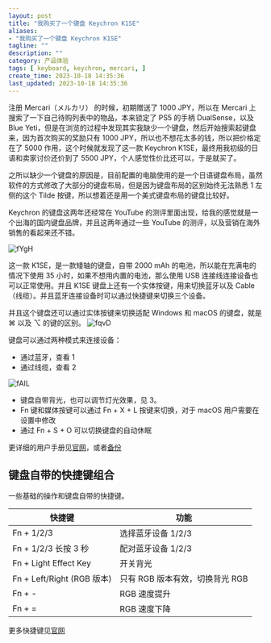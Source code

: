 ```yaml
---
layout: post
title: "我购买了一个键盘 Keychron K1SE"
aliases:
- "我购买了一个键盘 Keychron K1SE"
tagline: ""
description: ""
category: 产品体验
tags: [ keyboard, keychron, mercari, ]
create_time: 2023-10-18 14:35:36
last_updated: 2023-10-18 14:35:36
---
```


注册 Mercari（メルカリ） 的时候，初期赠送了 1000 JPY，所以在 Mercari 上搜索了一下自己待购列表中的物品，本来锁定了 PS5 的手柄 DualSense，以及 Blue Yeti，但是在浏览的过程中发现其实我缺少一个键盘，然后开始搜索起键盘来，因为首次购买的奖励只有 1000 JPY，所以也不想花太多的钱，所以把价格定在了 5000 作用，这个时候就发现了这一款 Keychron K1SE，最终用我初级的日语和卖家讨价还价到了 5500 JPY，个人感觉性价比还可以，于是就买了。

之所以缺少一个键盘的原因是，目前配置的电脑使用的是一个日语键盘布局，虽然软件的方式修改了大部分的键盘布局，但是因为键盘布局的区别始终无法熟悉 1 左侧的这个 Tilde 按键，所以想着还是用一个美式键盘布局的键盘比较好。

Keychron 的键盘这两年还经常在 YouTube 的测评里面出现，给我的感觉就是一个出海的国内键盘品牌，并且这两年通过一些 YouTube 的测评，以及营销在海外销售的看起来还不错。

![fYgH](https://photo.einverne.info/images/2023/11/11/fYgH.png)

这一款 K1SE，是一款矮轴的键盘，自带 2000 mAh 的电池，所以能在充满电的情况下使用 35 小时，如果不想用内置的电池，那么使用 USB 连接线连接设备也可以正常使用。并且 K1SE 键盘上还有一个实体按键，用来切换蓝牙以及 Cable（线缆）。并且蓝牙连接设备时可以通过快捷键来切换三个设备。

并且这个键盘还可以通过实体按键来切换适配 Windows 和 macOS 的键盘，就是 ⌘ 以及 ⌥ 的键的区别。
![fqvD](https://photo.einverne.info/images/2023/11/11/fqvD.png)

键盘可以通过两种模式来连接设备：

- 通过蓝牙，查看 1
- 通过线缆，查看 2

![fAIL](https://photo.einverne.info/images/2023/11/11/fAIL.png)

- 键盘自带背光，也可以调节灯光效果，见 3。
- Fn 键和媒体按键可以通过 Fn + X + L 按键来切换，对于 macOS 用户需要在设置中修改
- 通过 Fn + S + O 可以切换键盘的自动休眠

更详细的用户手册见[官网](https://www.keychron.com/pages/keychron-k1-se-user-manual)，或者[备份](</assets/Keychron_K1_SE_Keyboard_User_Manual(11_11_2023_12).html>)

## 键盘自带的快捷键组合

一些基础的操作和键盘自带的快捷键。

| 快捷键                     | 功能                            |
| -------------------------- | ------------------------------- |
| Fn + 1/2/3                 | 选择蓝牙设备 1/2/3              |
| Fn + 1/2/3 长按 3 秒       | 配对蓝牙设备 1/2/3              |
| Fn + Light Effect Key      | 开关背光                        |
| Fn + Left/Right (RGB 版本) | 只有 RGB 版本有效，切换背光 RGB |
| Fn + -                     | RGB 速度提升                    |
| Fn + =                     | RGB 速度下降                    |

更多快捷键见[官网](https://www.keychron.com/blogs/news/k1-se-key-combinations)
